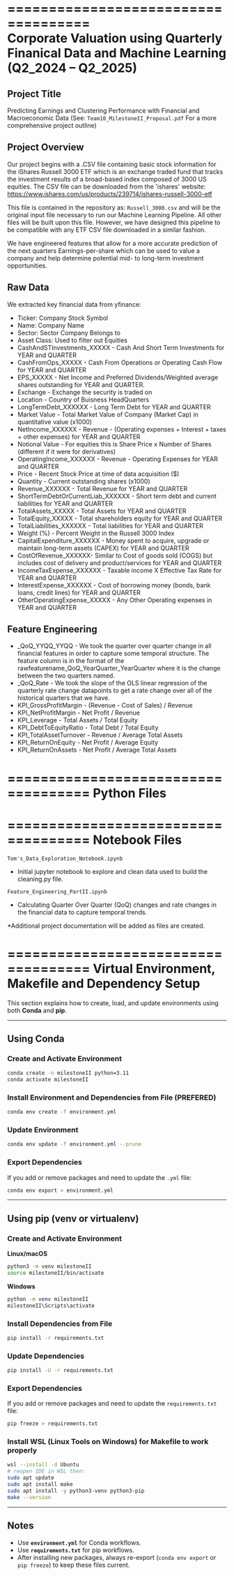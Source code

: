 ====================================  
Corporate Valuation using Quarterly Finanical Data and Machine Learning (Q2_2024 – Q2_2025)
====================================

Project Title
--------------
Predicting Earnings and Clustering Performance with Financial and Macroeconomic Data
(See: `Team10_MilestoneII_Proposal.pdf` For a more comprehensive project outline)

Project Overview
----------------
Our project begins with a .CSV file containing basic stock information for the iShares Russell 3000 ETF which is an exchange traded fund that tracks the investment results of a broad-based index composed of 3000 US equities. The CSV file can be downloaded from the 'ishares' website: https://www.ishares.com/us/products/239714/ishares-russell-3000-etf  

This file is contained in the repository as:
`Russell_3000.csv` and will be the original input file necessary to run our Machine Learning Pipeline. All other files will be built upon this file. However, we have designed this pipeline to be compatible with any ETF CSV file downloaded in a similar fashion.

We have engineered features that allow for a more accurate prediction of the next quarters Earnings-per-share which can be used to value a company and help determine potential mid- to long-term investment opportunities.

Raw Data
----------------
We extracted key financial data from yfinance: 

- Ticker: Company Stock Symbol  
- Name: Company Name  
- Sector: Sector Company Belongs to  
- Asset Class: Used to filter out Equities  
- CashAndSTInvestments_XXXXX - Cash And Short Term Investments for YEAR and QUARTER
- CashFromOps_XXXXX - Cash From Operations or Operating Cash Flow for YEAR and QUARTER
- EPS_XXXXX - Net Income and Preferred Dividends/Weighted average shares outstanding for YEAR and QUARTER.
- Exchange - Exchange the security is traded on  
- Location - Country of Buisness HeadQuarters  
- LongTermDebt_XXXXXX - Long Term Debt for YEAR and QUARTER  
- Market Value - Total Market Value of Company (Market Cap) in quantitative value (x1000) 
- NetIncome_XXXXXX - Revenue - (Operating expenses + Interest + taxes + other expenses) for YEAR and QUARTER  
- Notional Value - For equities this is Share Price x Number of Shares (different if it were for derivatives)  
- OperatingIncome_XXXXXX - Revenue - Operating Expenses for YEAR and QUARTER
- Price - Recent Stock Price at time of data acquisition ($)
- Quantity - Current outstanding shares (x1000)
- Revenue_XXXXXX - Total Revenue for YEAR and QUARTER  
- ShortTermDebtOrCurrentLiab_XXXXXX - Short term debt and current liabilities for YEAR and QUARTER  
- TotalAssets_XXXXX - Total Assets for YEAR and QUARTER  
- TotalEquity_XXXXX - Total shareholders equity for YEAR and QUARTER  
- TotalLiabilities_XXXXXX - Total liabilities for YEAR and QUARTER  
- Weight (%) - Percent Weight in the Russell 3000 Index  
- CapitalExpenditure_XXXXXX - Money spent to acquire, upgrade or maintain long-term assets (CAPEX) for YEAR and QUARTER
- CostOfRevenue_XXXXXX- Similar to Cost of goods sold (COGS) but includes cost of delivery and product/services for YEAR and QUARTER  
- IncomeTaxExpense_XXXXXX - Taxable income X Effective Tax Rate for YEAR and QUARTER  
- InterestExpense_XXXXXX - Cost of borrowing money (bonds, bank loans, credit lines) for YEAR and QUARTER  
- OtherOperatingExpense_XXXXX - Any Other Operating expenses in YEAR and QUARTER

Feature Engineering
----------------
- <RawFeature>_QoQ_YYQQ_YYQQ - We took the quarter over quarter change in all financial features in order to capture some temporal structure. The feature column is in the format of the rawfeaturename_QoQ_YearQuarter_YearQuarter where it is the change between the two quarters named.  
- <RawFeature>_QoQ_Rate - We took the slope of the OLS linear regression of the quarterly rate change datapoints to get a rate change over all of the historical quarters that we have.  
- KPI_GrossProfitMargin - (Revenue - Cost of Sales) / Revenue
- KPI_NetProfitMargin - Net Profit / Revenue
- KPI_Leverage - Total Assets / Total Equity
- KPI_DebtToEquityRatio - Total Debt / Total Equity  
- KPI_TotalAssetTurnover - Revenue / Average Total Assets
- KPI_ReturnOnEquity - Net Profit / Average Equity
- KPI_ReturnOnAssets - Net Profit / Average Total Assets

==================================== 
Python Files 
==================================== 


==================================== 
Notebook Files
==================================== 
`Tom's_Data_Exploration_Notebook.ipynb`
- Initial jupyter notebook to explore and clean data used to build the cleaning.py file.

`Feature_Engineering_PartII.ipynb`
- Calculating Quarter Over Quarter (QoQ) changes and rate changes in the financial data to capture temporal trends. 




*Additional project documentation will be added as files are created.

==================================== 
Virtual Environment, Makefile and Dependency Setup
==================================== 

This section explains how to create, load, and update environments using both **Conda** and **pip**. 

---

## Using Conda

### Create and Activate Environment
```bash
conda create -n milestoneII python=3.11
conda activate milestoneII
```

### Install Environment and Dependencies from File (PREFERED)
```bash
conda env create -f environment.yml
```

### Update Environment
```bash
conda env update -f environment.yml --prune
```

### Export Dependencies
If you add or remove packages and need to update the `.yml` file:
```bash
conda env export > environment.yml
```

---

## Using pip (venv or virtualenv)

### Create and Activate Environment
**Linux/macOS**
```bash
python3 -m venv milestoneII
source milestoneII/bin/activate
```

**Windows**
```bash
python -m venv milestoneII
milestoneII\Scripts\activate
```

### Install Dependencies from File
```bash
pip install -r requirements.txt
```

### Update Dependencies
```bash
pip install -U -r requirements.txt
```

### Export Dependencies
If you add or remove packages and need to update the `requirements.txt` file:
```bash
pip freeze > requirements.txt
```

### Install WSL (Linux Tools on Windows) for Makefile to work properly
```bash
wsl --install -d Ubuntu
# reopen IDE in WSL then:  
sudo apt update
sudo apt install make
sudo apt install -y python3-venv python3-pip
make --version
```
---

## Notes

- Use **`environment.yml`** for Conda workflows.  
- Use **`requirements.txt`** for pip workflows.  
- After installing new packages, always re-export (`conda env export` or `pip freeze`) to keep these files current.
